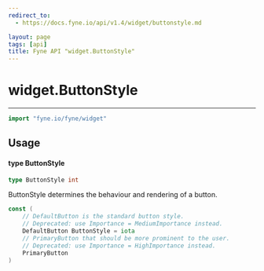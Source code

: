 ```yaml
---
redirect_to:
  - https://docs.fyne.io/api/v1.4/widget/buttonstyle.md

layout: page
tags: [api]
title: Fyne API "widget.ButtonStyle"
---
```



# widget.ButtonStyle
---
```go
import "fyne.io/fyne/widget"
```

## Usage

#### type ButtonStyle

```go
type ButtonStyle int
```

ButtonStyle determines the behaviour and rendering of a button.

```go
const (
	// DefaultButton is the standard button style.
	// Deprecated: use Importance = MediumImportance instead.
	DefaultButton ButtonStyle = iota
	// PrimaryButton that should be more prominent to the user.
	// Deprecated: use Importance = HighImportance instead.
	PrimaryButton
)
```
